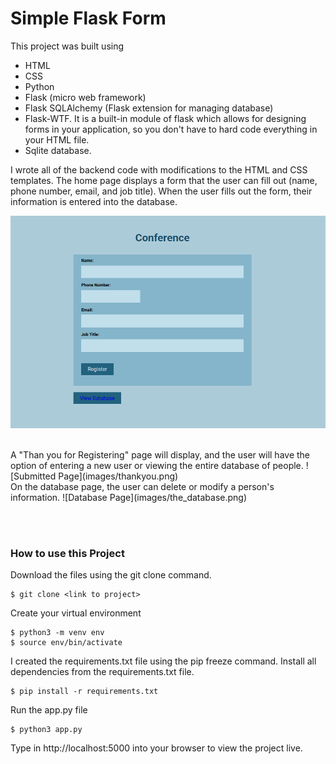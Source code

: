# Simple Flask Form

This project was built using 
- HTML 
- CSS 
- Python 
- Flask (micro web framework) 
- Flask SQLAlchemy (Flask extension for managing database) 
- Flask-WTF. It is a built-in module of flask which allows for designing forms in your application, so you don't have to hard code everything in your
  HTML file.
- Sqlite database.

I wrote all of the backend code with modifications to the HTML and CSS templates. The home page displays a form that the user can fill out (name, phone number, email, and job title). When the user fills out the form, their information is entered into the database. 
<br />

![Form Page](images/formpage.png)

<br />
A "Than you for Registering" page will display, and the user will have the option of entering a new user or viewing the entire database of people. 
![Submitted Page](images/thankyou.png)

<br />
On the database page, the user can delete or modify a person's information. 
![Database Page](images/the_database.png)

<br /><br />
### How to use this Project
Download the files using the git clone command.
```
$ git clone <link to project>
```
Create your virtual environment
```
$ python3 -m venv env
$ source env/bin/activate
```
I created the requirements.txt file using the pip freeze command.
Install all dependencies from the requirements.txt file.
```
$ pip install -r requirements.txt
```
Run the app.py file
```
$ python3 app.py
```
Type in http://localhost:5000 into your browser to view the project live.
